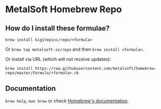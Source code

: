 # MetalSoft Homebrew Repo

## How do I install these formulae?
`brew install bigstepinc/repo/<formula>`

Or `brew tap metalsoft-io/repo` and then `brew install <formula>`.

Or install via URL (which will not receive updates):

```
brew install https://raw.githubusercontent.com/metalsoft/homebrew-repo/master/Formula/<formula>.rb
```

## Documentation
`brew help`, `man brew` or check [Homebrew's documentation](https://docs.brew.sh).
